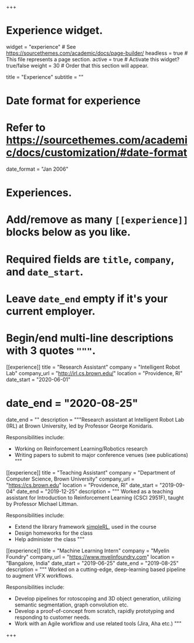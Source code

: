 +++
# Experience widget.
widget = "experience"  # See https://sourcethemes.com/academic/docs/page-builder/
headless = true  # This file represents a page section.
active = true  # Activate this widget? true/false
weight = 30  # Order that this section will appear.

title = "Experience"
subtitle = ""

# Date format for experience
#   Refer to https://sourcethemes.com/academic/docs/customization/#date-format
date_format = "Jan 2006"

# Experiences.
#   Add/remove as many `[[experience]]` blocks below as you like.
#   Required fields are `title`, `company`, and `date_start`.
#   Leave `date_end` empty if it's your current employer.
#   Begin/end multi-line descriptions with 3 quotes `"""`.
[[experience]]
  title = "Research Assistant"
  company = "Intelligent Robot Lab"
  company_url = "http://irl.cs.brown.edu/"
  location = "Providence, RI"
  date_start = "2020-06-01"
#  date_end = "2020-08-25"
  date_end = ""
  description = """Research assistant at Intelligent Robot Lab (IRL) at Brown University, led by Professor George Konidaris.

  Responsibilities include:
  
  * Working on Reinforcement Learning/Robotics research
  * Writing papers to submit to major conference venues (see publications)
  """

[[experience]]
  title = "Teaching Assistant"
  company = "Department of Computer Science, Brown University"
  company_url = "https://cs.brown.edu"
  location = "Providence, RI"
  date_start = "2019-09-04"
  date_end = "2019-12-25"
  description = """ Worked as a teaching assistant for Introduction to Reinforcement Learning (CSCI 2951F), taught by Professor Michael Littman. 

Responsibilities include: 

  * Extend the library framework [simpleRL](https://github.com/david-abel/simple_rl), used in the course 
  * Design homeworks for the class
  * Help administer the class
"""

[[experience]]
  title = "Machine Learning Intern"
  company = "Myelin Foundry"
  company_url = "https://www.myelinfoundry.com"
  location = "Bangalore, India"
  date_start = "2019-06-25"
  date_end = "2019-08-25"
  description = """ Worked on a cutting-edge, deep-learning based pipeline to augment VFX workflows. 

Responsibilities include: 

  * Develop pipelines for rotoscoping and 3D object generation, utilizing semantic segmentation, graph convolution etc. 
  * Develop a proof-of-concept from scratch, rapidly prototyping and responding to customer needs. 
  * Work with an Agile workflow and use related tools (Jira, Aha etc.)
"""

+++
